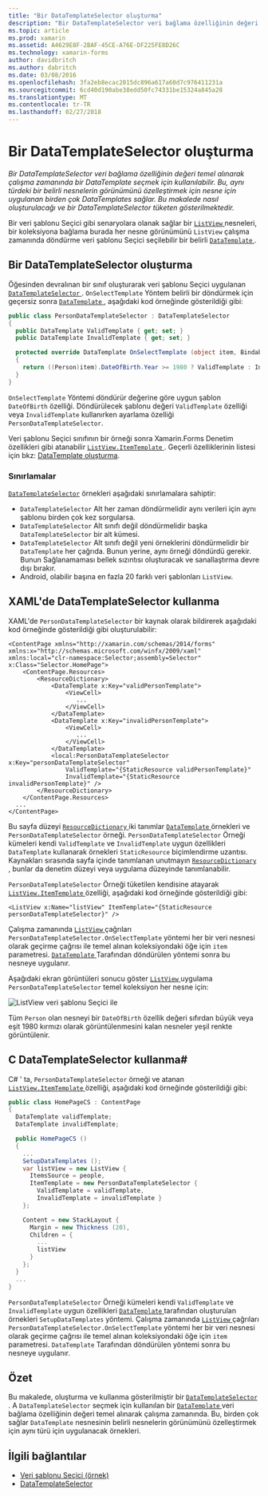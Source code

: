 ```yaml
---
title: "Bir DataTemplateSelector oluşturma"
description: "Bir DataTemplateSelector veri bağlama özelliğinin değeri temel alınarak çalışma zamanında bir DataTemplate seçmek için kullanılabilir. Bu, aynı türdeki bir belirli nesnelerin görünümünü özelleştirmek için nesne için uygulanan birden çok DataTemplates sağlar. Bu makalede nasıl oluşturulacağı ve bir DataTemplateSelector tüketen gösterilmektedir."
ms.topic: article
ms.prod: xamarin
ms.assetid: A4629E8F-2BAF-45CE-A76E-DF225FE8D26C
ms.technology: xamarin-forms
author: davidbritch
ms.author: dabritch
ms.date: 03/08/2016
ms.openlocfilehash: 3fa2eb8ecac2015dc896a617a60d7c976411231a
ms.sourcegitcommit: 6cd40d190abe38edd50fc74331be15324a845a28
ms.translationtype: MT
ms.contentlocale: tr-TR
ms.lasthandoff: 02/27/2018
---
```

# <a name="creating-a-datatemplateselector"></a>Bir DataTemplateSelector oluşturma

_Bir DataTemplateSelector veri bağlama özelliğinin değeri temel alınarak çalışma zamanında bir DataTemplate seçmek için kullanılabilir. Bu, aynı türdeki bir belirli nesnelerin görünümünü özelleştirmek için nesne için uygulanan birden çok DataTemplates sağlar. Bu makalede nasıl oluşturulacağı ve bir DataTemplateSelector tüketen gösterilmektedir._

Bir veri şablonu Seçici gibi senaryolara olanak sağlar bir [ `ListView` ](https://developer.xamarin.com/api/type/Xamarin.Forms.ListView/) nesneleri, bir koleksiyona bağlama burada her nesne görünümünü `ListView` çalışma zamanında döndürme veri şablonu Seçici seçilebilir bir belirli [ `DataTemplate` ](https://developer.xamarin.com/api/type/Xamarin.Forms.DataTemplate/).

## <a name="creating-a-datatemplateselector"></a>Bir DataTemplateSelector oluşturma

Öğesinden devralınan bir sınıf oluşturarak veri şablonu Seçici uygulanan [ `DataTemplateSelector` ](https://developer.xamarin.com/api/type/Xamarin.Forms.DataTemplateSelector/). `OnSelectTemplate` Yöntem belirli bir döndürmek için geçersiz sonra [ `DataTemplate` ](https://developer.xamarin.com/api/type/Xamarin.Forms.DataTemplate/), aşağıdaki kod örneğinde gösterildiği gibi:

```csharp
public class PersonDataTemplateSelector : DataTemplateSelector
{
  public DataTemplate ValidTemplate { get; set; }
  public DataTemplate InvalidTemplate { get; set; }

  protected override DataTemplate OnSelectTemplate (object item, BindableObject container)
  {
    return ((Person)item).DateOfBirth.Year >= 1980 ? ValidTemplate : InvalidTemplate;
  }
}
```

`OnSelectTemplate` Yöntemi döndürür değerine göre uygun şablon `DateOfBirth` özelliği. Döndürülecek şablonu değeri `ValidTemplate` özelliği veya `InvalidTemplate` kullanırken ayarlama özelliği `PersonDataTemplateSelector`.

Veri şablonu Seçici sınıfının bir örneği sonra Xamarin.Forms Denetim özellikleri gibi atanabilir [ `ListView.ItemTemplate` ](https://developer.xamarin.com/api/type/Xamarin.Forms.ItemsView%3CTVisual%3E/). Geçerli özelliklerinin listesi için bkz: [DataTemplate oluşturma](~/xamarin-forms/app-fundamentals/templates/data-templates/creating.md).

### <a name="limitations"></a>Sınırlamalar

[`DataTemplateSelector`](https://developer.xamarin.com/api/type/Xamarin.Forms.DataTemplateSelector/) örnekleri aşağıdaki sınırlamalara sahiptir:

- `DataTemplateSelector` Alt her zaman döndürmelidir aynı verileri için aynı şablonu birden çok kez sorgularsa.
- `DataTemplateSelector` Alt sınıfı değil döndürmelidir başka `DataTemplateSelector` bir alt kümesi.
- `DataTemplateSelector` Alt sınıfı değil yeni örneklerini döndürmelidir bir `DataTemplate` her çağrıda. Bunun yerine, aynı örneği döndürdü gerekir. Bunun Sağlanamaması bellek sızıntısı oluşturacak ve sanallaştırma devre dışı bırakır.
- Android, olabilir başına en fazla 20 farklı veri şablonları `ListView`.

## <a name="consuming-a-datatemplateselector-in-xaml"></a>XAML'de DataTemplateSelector kullanma

XAML'de `PersonDataTemplateSelector` bir kaynak olarak bildirerek aşağıdaki kod örneğinde gösterildiği gibi oluşturulabilir:

```xaml
<ContentPage xmlns="http://xamarin.com/schemas/2014/forms" xmlns:x="http://schemas.microsoft.com/winfx/2009/xaml" xmlns:local="clr-namespace:Selector;assembly=Selector" x:Class="Selector.HomePage">
    <ContentPage.Resources>
        <ResourceDictionary>
            <DataTemplate x:Key="validPersonTemplate">
                <ViewCell>
                   ...
                </ViewCell>
            </DataTemplate>
            <DataTemplate x:Key="invalidPersonTemplate">
                <ViewCell>
                   ...
                </ViewCell>
            </DataTemplate>
            <local:PersonDataTemplateSelector x:Key="personDataTemplateSelector"
                ValidTemplate="{StaticResource validPersonTemplate}"
                InvalidTemplate="{StaticResource invalidPersonTemplate}" />
        </ResourceDictionary>
    </ContentPage.Resources>
  ...
</ContentPage>
```

Bu sayfa düzeyi [ `ResourceDictionary` ](https://developer.xamarin.com/api/type/Xamarin.Forms.ResourceDictionary/) iki tanımlar [ `DataTemplate` ](https://developer.xamarin.com/api/type/Xamarin.Forms.DataTemplate/) örnekleri ve `PersonDataTemplateSelector` örneği. `PersonDataTemplateSelector` Örneği kümeleri kendi `ValidTemplate` ve `InvalidTemplate` uygun özellikleri `DataTemplate` kullanarak örnekleri `StaticResource` biçimlendirme uzantısı. Kaynakları sırasında sayfa içinde tanımlanan unutmayın [ `ResourceDictionary` ](https://developer.xamarin.com/api/type/Xamarin.Forms.ResourceDictionary/), bunlar da denetim düzeyi veya uygulama düzeyinde tanımlanabilir.

`PersonDataTemplateSelector` Örneği tüketilen kendisine atayarak [ `ListView.ItemTemplate` ](https://developer.xamarin.com/api/type/Xamarin.Forms.ItemsView%3CTVisual%3E/) özelliği, aşağıdaki kod örneğinde gösterildiği gibi:

```xaml
<ListView x:Name="listView" ItemTemplate="{StaticResource personDataTemplateSelector}" />
```

Çalışma zamanında [ `ListView` ](https://developer.xamarin.com/api/type/Xamarin.Forms.ListView/) çağrıları `PersonDataTemplateSelector.OnSelectTemplate` yöntemi her bir veri nesnesi olarak geçirme çağrısı ile temel alınan koleksiyondaki öğe için `item` parametresi. [ `DataTemplate` ](https://developer.xamarin.com/api/type/Xamarin.Forms.DataTemplate/) Tarafından döndürülen yöntemi sonra bu nesneye uygulanır.

Aşağıdaki ekran görüntüleri sonucu göster [ `ListView` ](https://developer.xamarin.com/api/type/Xamarin.Forms.ListView/) uygulama `PersonDataTemplateSelector` temel koleksiyon her nesne için:

![](selector-images/data-template-selector.png "ListView veri şablonu Seçici ile")

Tüm `Person` olan nesneyi bir `DateOfBirth` özellik değeri sıfırdan büyük veya eşit 1980 kırmızı olarak görüntülenmesini kalan nesneler yeşil renkte görüntülenir.

## <a name="consuming-a-datatemplateselector-in-cnum"></a>C DataTemplateSelector kullanma&num;

C# ' ta, `PersonDataTemplateSelector` örneği ve atanan [ `ListView.ItemTemplate` ](https://developer.xamarin.com/api/type/Xamarin.Forms.ItemsView%3CTVisual%3E/) özelliği, aşağıdaki kod örneğinde gösterildiği gibi:

```csharp
public class HomePageCS : ContentPage
{
  DataTemplate validTemplate;
  DataTemplate invalidTemplate;

  public HomePageCS ()
  {
    ...
    SetupDataTemplates ();
    var listView = new ListView {
      ItemsSource = people,
      ItemTemplate = new PersonDataTemplateSelector {
        ValidTemplate = validTemplate,
        InvalidTemplate = invalidTemplate }
    };

    Content = new StackLayout {
      Margin = new Thickness (20),
      Children = {
        ...
        listView
      }
    };
  }
  ...  
}
```

`PersonDataTemplateSelector` Örneği kümeleri kendi `ValidTemplate` ve `InvalidTemplate` uygun özellikleri [ `DataTemplate` ](https://developer.xamarin.com/api/type/Xamarin.Forms.DataTemplate/) tarafından oluşturulan örnekleri `SetupDataTemplates` yöntemi. Çalışma zamanında [ `ListView` ](https://developer.xamarin.com/api/type/Xamarin.Forms.ListView/) çağrıları `PersonDataTemplateSelector.OnSelectTemplate` yöntemi her bir veri nesnesi olarak geçirme çağrısı ile temel alınan koleksiyondaki öğe için `item` parametresi. `DataTemplate` Tarafından döndürülen yöntemi sonra bu nesneye uygulanır.

## <a name="summary"></a>Özet

Bu makalede, oluşturma ve kullanma gösterilmiştir bir [ `DataTemplateSelector` ](https://developer.xamarin.com/api/type/Xamarin.Forms.DataTemplateSelector/). A `DataTemplateSelector` seçmek için kullanılan bir [ `DataTemplate` ](https://developer.xamarin.com/api/type/Xamarin.Forms.DataTemplate/) veri bağlama özelliğinin değeri temel alınarak çalışma zamanında. Bu, birden çok sağlar `DataTemplate` nesnesinin belirli nesnelerin görünümünü özelleştirmek için aynı türü için uygulanacak örnekleri.


## <a name="related-links"></a>İlgili bağlantılar

- [Veri şablonu Seçici (örnek)](https://developer.xamarin.com/samples/xamarin-forms/templates/datatemplateselector/)
- [DataTemplateSelector](https://developer.xamarin.com/api/type/Xamarin.Forms.DataTemplateSelector/)
